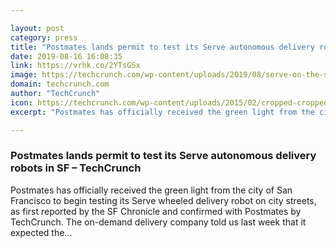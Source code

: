 ```yaml
---

layout: post
category: press
title: "Postmates lands permit to test its Serve autonomous delivery robots in SF"
date: 2019-08-16 16:08:35
link: https://vrhk.co/2YTsGSx
image: https://techcrunch.com/wp-content/uploads/2019/08/serve-on-the-sidewalk-1.jpg?w=540
domain: techcrunch.com
author: "TechCrunch"
icon: https://techcrunch.com/wp-content/uploads/2015/02/cropped-cropped-favicon-gradient.png?w=180
excerpt: "Postmates has officially received the green light from the city of San Francisco to begin testing its Serve wheeled delivery robot on city streets, as first reported by the SF Chronicle and confirmed with Postmates by TechCrunch. The on-demand delivery company told us last week that it expected the…"

---
```


### Postmates lands permit to test its Serve autonomous delivery robots in SF – TechCrunch

Postmates has officially received the green light from the city of San Francisco to begin testing its Serve wheeled delivery robot on city streets, as first reported by the SF Chronicle and confirmed with Postmates by TechCrunch. The on-demand delivery company told us last week that it expected the…
